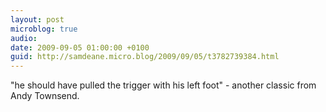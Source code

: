 ```yaml
---
layout: post
microblog: true
audio: 
date: 2009-09-05 01:00:00 +0100
guid: http://samdeane.micro.blog/2009/09/05/t3782739384.html
---
```

"he should have pulled the trigger with his left foot" - another classic from Andy Townsend.

